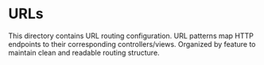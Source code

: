 # URLs

This directory contains URL routing configuration.
URL patterns map HTTP endpoints to their corresponding controllers/views.
Organized by feature to maintain clean and readable routing structure.

